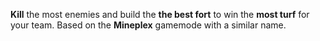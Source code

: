**Kill** the most enemies and build the **the best fort** to win the **most turf** for your team.
Based on the **Mineplex** gamemode with a similar name.